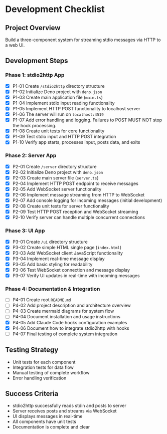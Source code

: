 # Development Checklist

## Project Overview
Build a three-component system for streaming stdio messages via HTTP to a web UI.

## Development Steps

### Phase 1: stdio2http App
- [x] P1-01 Create `/stdio2http` directory structure
- [x] P1-02 Initialize Deno project with `deno.json`
- [x] P1-03 Create main application file (`main.ts`)
- [x] P1-04 Implement stdio input reading functionality
- [x] P1-05 Implement HTTP POST functionality to localhost server
- [x] P1-06 The server will run on `localhost:4519`
- [x] P1-07 Add error handling and logging. Failures to POST MUST NOT stop the hook processing.
- [x] P1-08 Create unit tests for core functionality
- [x] P1-09 Test stdio input and HTTP POST integration
- [x] P1-10 Verify app starts, processes input, posts data, and exits

### Phase 2: Server App
- [x] P2-01 Create `/server` directory structure
- [x] P2-02 Initialize Deno project with `deno.json`
- [x] P2-03 Create main server file (`server.ts`)
- [x] P2-04 Implement HTTP POST endpoint to receive messages
- [x] P2-05 Add WebSocket server functionality
- [x] P2-06 Implement message streaming from HTTP to WebSocket
- [x] P2-07 Add console logging for incoming messages (initial development)
- [x] P2-08 Create unit tests for server functionality
- [x] P2-09 Test HTTP POST reception and WebSocket streaming
- [x] P2-10 Verify server can handle multiple concurrent connections

### Phase 3: UI App
- [x] P3-01 Create `/ui` directory structure
- [x] P3-02 Create simple HTML single page (`index.html`)
- [x] P3-03 Add WebSocket client JavaScript functionality
- [x] P3-04 Implement real-time message display
- [x] P3-05 Add basic styling for readability
- [x] P3-06 Test WebSocket connection and message display
- [x] P3-07 Verify UI updates in real-time with incoming messages

### Phase 4: Documentation & Integration
- [ ] P4-01 Create root `README.md`
- [ ] P4-02 Add project description and architecture overview
- [ ] P4-03 Create mermaid diagrams for system flow
- [ ] P4-04 Document installation and usage instructions
- [x] P4-05 Add Claude Code hooks configuration examples
- [x] P4-06 Document how to integrate stdio2http with hooks
- [ ] P4-07 Final testing of complete system integration

## Testing Strategy
- Unit tests for each component
- Integration tests for data flow
- Manual testing of complete workflow
- Error handling verification

## Success Criteria
- stdio2http successfully reads stdin and posts to server
- Server receives posts and streams via WebSocket
- UI displays messages in real-time
- All components have unit tests
- Documentation is complete and clear
